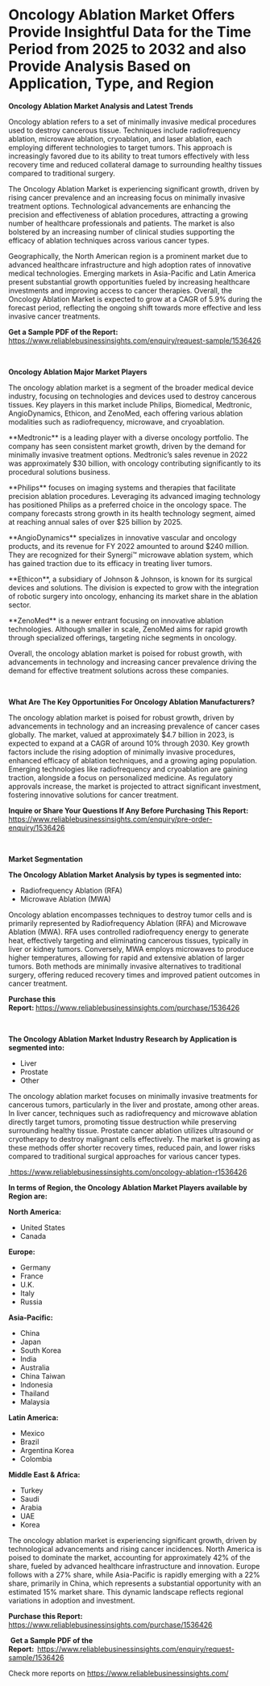 <p><h1>Oncology Ablation Market Offers Provide Insightful Data for the Time Period from 2025 to 2032 and also Provide Analysis Based on Application, Type, and Region</h1></p><p><strong>Oncology Ablation Market Analysis and Latest Trends</strong></p>
<p><p>Oncology ablation refers to a set of minimally invasive medical procedures used to destroy cancerous tissue. Techniques include radiofrequency ablation, microwave ablation, cryoablation, and laser ablation, each employing different technologies to target tumors. This approach is increasingly favored due to its ability to treat tumors effectively with less recovery time and reduced collateral damage to surrounding healthy tissues compared to traditional surgery.</p><p>The Oncology Ablation Market is experiencing significant growth, driven by rising cancer prevalence and an increasing focus on minimally invasive treatment options. Technological advancements are enhancing the precision and effectiveness of ablation procedures, attracting a growing number of healthcare professionals and patients. The market is also bolstered by an increasing number of clinical studies supporting the efficacy of ablation techniques across various cancer types.</p><p>Geographically, the North American region is a prominent market due to advanced healthcare infrastructure and high adoption rates of innovative medical technologies. Emerging markets in Asia-Pacific and Latin America present substantial growth opportunities fueled by increasing healthcare investments and improving access to cancer therapies. Overall, the Oncology Ablation Market is expected to grow at a CAGR of 5.9% during the forecast period, reflecting the ongoing shift towards more effective and less invasive cancer treatments.</p></p>
<p><strong>Get a Sample PDF of the Report:&nbsp;</strong> <a href="https://www.reliablebusinessinsights.com/enquiry/request-sample/1536426?utm_campaign=3012&utm_medium=2&utm_source=Github&utm_content=ia&utm_term=04032025&utm_id=oncology-ablation">https://www.reliablebusinessinsights.com/enquiry/request-sample/1536426</a></p>
<p>&nbsp;</p>
<p><strong>Oncology Ablation Major Market Players</strong></p>
<p><p>The oncology ablation market is a segment of the broader medical device industry, focusing on technologies and devices used to destroy cancerous tissues. Key players in this market include Philips, Biomedical, Medtronic, AngioDynamics, Ethicon, and ZenoMed, each offering various ablation modalities such as radiofrequency, microwave, and cryoablation.</p><p>**Medtronic** is a leading player with a diverse oncology portfolio. The company has seen consistent market growth, driven by the demand for minimally invasive treatment options. Medtronic’s sales revenue in 2022 was approximately $30 billion, with oncology contributing significantly to its procedural solutions business.</p><p>**Philips** focuses on imaging systems and therapies that facilitate precision ablation procedures. Leveraging its advanced imaging technology has positioned Philips as a preferred choice in the oncology space. The company forecasts strong growth in its health technology segment, aimed at reaching annual sales of over $25 billion by 2025.</p><p>**AngioDynamics** specializes in innovative vascular and oncology products, and its revenue for FY 2022 amounted to around $240 million. They are recognized for their Synergi™ microwave ablation system, which has gained traction due to its efficacy in treating liver tumors.</p><p>**Ethicon**, a subsidiary of Johnson & Johnson, is known for its surgical devices and solutions. The division is expected to grow with the integration of robotic surgery into oncology, enhancing its market share in the ablation sector.</p><p>**ZenoMed** is a newer entrant focusing on innovative ablation technologies. Although smaller in scale, ZenoMed aims for rapid growth through specialized offerings, targeting niche segments in oncology.</p><p>Overall, the oncology ablation market is poised for robust growth, with advancements in technology and increasing cancer prevalence driving the demand for effective treatment solutions across these companies.</p></p>
<p>&nbsp;</p>
<p><strong>What Are The Key Opportunities For Oncology Ablation Manufacturers?</strong></p>
<p><p>The oncology ablation market is poised for robust growth, driven by advancements in technology and an increasing prevalence of cancer cases globally. The market, valued at approximately $4.7 billion in 2023, is expected to expand at a CAGR of around 10% through 2030. Key growth factors include the rising adoption of minimally invasive procedures, enhanced efficacy of ablation techniques, and a growing aging population. Emerging technologies like radiofrequency and cryoablation are gaining traction, alongside a focus on personalized medicine. As regulatory approvals increase, the market is projected to attract significant investment, fostering innovative solutions for cancer treatment.</p></p>
<p><strong>Inquire or Share Your Questions If Any Before Purchasing This Report:</strong> <a href="https://www.reliablebusinessinsights.com/enquiry/pre-order-enquiry/1536426?utm_campaign=3012&utm_medium=2&utm_source=Github&utm_content=ia&utm_term=04032025&utm_id=oncology-ablation">https://www.reliablebusinessinsights.com/enquiry/pre-order-enquiry/1536426</a></p>
<p>&nbsp;</p>
<p><strong>Market Segmentation</strong></p>
<p><strong>The Oncology Ablation Market Analysis by types is segmented into:</strong></p>
<p><ul><li>Radiofrequency Ablation (RFA)</li><li>Microwave Ablation (MWA)</li></ul></p>
<p><p>Oncology ablation encompasses techniques to destroy tumor cells and is primarily represented by Radiofrequency Ablation (RFA) and Microwave Ablation (MWA). RFA uses controlled radiofrequency energy to generate heat, effectively targeting and eliminating cancerous tissues, typically in liver or kidney tumors. Conversely, MWA employs microwaves to produce higher temperatures, allowing for rapid and extensive ablation of larger tumors. Both methods are minimally invasive alternatives to traditional surgery, offering reduced recovery times and improved patient outcomes in cancer treatment.</p></p>
<p><strong>Purchase this Report:&nbsp;</strong><a href="https://www.reliablebusinessinsights.com/purchase/1536426?utm_campaign=3012&utm_medium=2&utm_source=Github&utm_content=ia&utm_term=04032025&utm_id=oncology-ablation">https://www.reliablebusinessinsights.com/purchase/1536426</a></p>
<p>&nbsp;</p>
<p><strong>The Oncology Ablation Market Industry Research by Application is segmented into:</strong></p>
<p><ul><li>Liver</li><li>Prostate</li><li>Other</li></ul></p>
<p><p>The oncology ablation market focuses on minimally invasive treatments for cancerous tumors, particularly in the liver and prostate, among other areas. In liver cancer, techniques such as radiofrequency and microwave ablation directly target tumors, promoting tissue destruction while preserving surrounding healthy tissue. Prostate cancer ablation utilizes ultrasound or cryotherapy to destroy malignant cells effectively. The market is growing as these methods offer shorter recovery times, reduced pain, and lower risks compared to traditional surgical approaches for various cancer types.</p></p>
<p><a href="https://www.reliablebusinessinsights.com/oncology-ablation-r1536426?utm_campaign=3012&utm_medium=2&utm_source=Github&utm_content=ia&utm_term=04032025&utm_id=oncology-ablation">&nbsp;https://www.reliablebusinessinsights.com/oncology-ablation-r1536426</a></p>
<p><strong>In terms of Region, the Oncology Ablation Market Players available by Region are:</strong></p>
<p>
    <p> <strong> North America: </strong>
        <ul>
            <li>United States</li>
            <li>Canada</li>
        </ul>
        </p> 
    <p> <strong> Europe: </strong>
        <ul>
            <li>Germany</li>
            <li>France</li>
            <li>U.K.</li>
            <li>Italy</li>
            <li>Russia</li>
        </ul>
        </p> 
    <p> <strong> Asia-Pacific: </strong>
        <ul>
            <li>China</li>
            <li>Japan</li>
            <li>South Korea</li>
            <li>India</li>
            <li>Australia</li>
            <li>China Taiwan</li>
            <li>Indonesia</li>
            <li>Thailand</li>
            <li>Malaysia</li>
        </ul>
        </p> 
    <p> <strong> Latin America: </strong>
        <ul>
            <li>Mexico</li>
            <li>Brazil</li>
            <li>Argentina Korea</li>
            <li>Colombia</li>
        </ul>
        </p> 
    <p> <strong> Middle East & Africa: </strong>
        <ul>
            <li>Turkey</li>
            <li>Saudi</li>
            <li>Arabia</li>
            <li>UAE</li>
            <li>Korea</li>
        </ul>
    </p>
    </p>
<p><p>The oncology ablation market is experiencing significant growth, driven by technological advancements and rising cancer incidences. North America is poised to dominate the market, accounting for approximately 42% of the share, fueled by advanced healthcare infrastructure and innovation. Europe follows with a 27% share, while Asia-Pacific is rapidly emerging with a 22% share, primarily in China, which represents a substantial opportunity with an estimated 15% market share. This dynamic landscape reflects regional variations in adoption and investment.</p></p>
<p><strong>Purchase this Report: </strong><a href="https://www.reliablebusinessinsights.com/purchase/1536426?utm_campaign=3012&utm_medium=2&utm_source=Github&utm_content=ia&utm_term=04032025&utm_id=oncology-ablation">https://www.reliablebusinessinsights.com/purchase/1536426</a></p>
<p>&nbsp;<strong>Get a Sample PDF of the Report:&nbsp;&nbsp;</strong><a href="https://www.reliablebusinessinsights.com/enquiry/request-sample/1536426?utm_campaign=3012&utm_medium=2&utm_source=Github&utm_content=ia&utm_term=04032025&utm_id=oncology-ablation">https://www.reliablebusinessinsights.com/enquiry/request-sample/1536426</a></p>
<p><strong></strong></p>
<p>Check more reports on <a href="https://www.reliablebusinessinsights.com/?utm_campaign=3012&utm_medium=2&utm_source=Github&utm_content=ia&utm_term=04032025&utm_id=oncology-ablation">https://www.reliablebusinessinsights.com/</a></p>